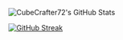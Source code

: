 ![CubeCrafter72's GitHub Stats](https://github-readme-stats.vercel.app/api?username=CubeCrafter72&theme=github_dark&show_icons=true)
<br/>

[![GitHub Streak](http://github-readme-streak-stats.herokuapp.com?user=CubeCrafter72&theme=github-dark-blue)](https://git.io/streak-stats)
